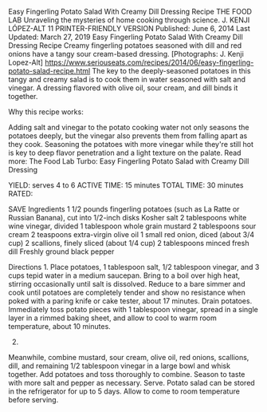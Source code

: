 Easy Fingerling Potato Salad With Creamy Dill Dressing Recipe
THE FOOD LAB Unraveling the mysteries of home cooking through science.
J. KENJI LÓPEZ-ALT
11     PRINTER-FRIENDLY VERSION
Published: June 6, 2014 Last Updated: March 27, 2019
Easy Fingerling Potato Salad With Creamy Dill Dressing Recipe
Creamy fingerling potatoes seasoned with dill and red onions have a tangy sour cream-based dressing. [Photographs: J. Kenji Lopez-Alt]
https://www.seriouseats.com/recipes/2014/06/easy-fingerling-potato-salad-recipe.html
The key to the deeply-seasoned potatoes in this tangy and creamy salad is to cook them in water seasoned with salt and vinegar. A dressing flavored with olive oil, sour cream, and dill binds it together.

Why this recipe works:

Adding salt and vinegar to the potato cooking water not only seasons the potatoes deeply, but the vinegar also prevents them from falling apart as they cook.
Seasoning the potatoes with more vinegar while they're still hot is key to deep flavor penetration and a light texture on the palate.
Read more: The Food Lab Turbo: Easy Fingerling Potato Salad with Creamy Dill Dressing

YIELD:
serves 4 to 6
ACTIVE TIME:
15 minutes
TOTAL TIME:
30 minutes
RATED:
    
 SAVE
Ingredients
1 1/2 pounds fingerling potatoes (such as La Ratte or Russian Banana), cut into 1/2-inch disks
Kosher salt
2 tablespoons white wine vinegar, divided
1 tablespoon whole grain mustard
2 tablespoons sour cream
2 teaspoons extra-virgin olive oil
1 small red onion, diced (about 3/4 cup)
2 scallions, finely sliced (about 1/4 cup)
2 tablespoons minced fresh dill
Freshly ground black pepper

Directions
1.
Place potatoes, 1 tablespoon salt, 1/2 tablespoon vinegar, and 3 cups tepid water in a medium saucepan. Bring to a boil over high heat, stirring occasionally until salt is dissolved. Reduce to a bare simmer and cook until potatoes are completely tender and show no resistance when poked with a paring knife or cake tester, about 17 minutes. Drain potatoes. Immediately toss potato pieces with 1 tablespoon vinegar, spread in a single layer in a rimmed baking sheet, and allow to cool to warm room temperature, about 10 minutes.

2.
Meanwhile, combine mustard, sour cream, olive oil, red onions, scallions, dill, and remaining 1/2 tablespoon vinegar in a large bowl and whisk together. Add potatoes and toss thoroughly to combine. Season to taste with more salt and pepper as necessary. Serve. Potato salad can be stored in the refrigerator for up to 5 days. Allow to come to room temperature before serving.

